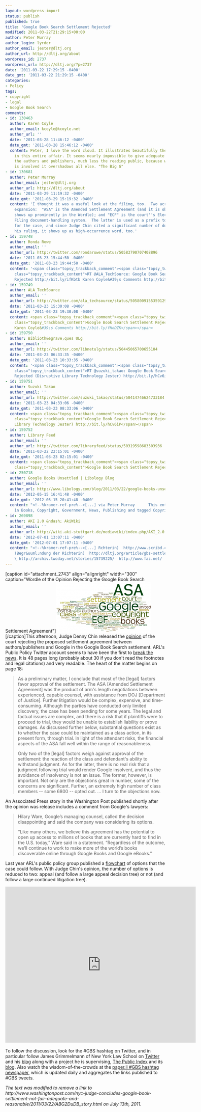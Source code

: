 ```yaml
---
layout: wordpress-import
status: publish
published: true
title: 'Google Book Search Settlement Rejected'
modified: 2011-03-22T21:29:15+00:00
author: Peter Murray
author_login: lyrdor
author_email: jester@dltj.org
author_url: http://dltj.org/about
wordpress_id: 2737
wordpress_url: http://dltj.org/?p=2737
date: '2011-03-22 17:29:15 -0400'
date_gmt: '2011-03-22 21:29:15 -0400'
categories:
- Policy
tags:
- copyright
- legal
- Google Book Search
comments:
- id: 130463
  author: Karen Coyle
  author_email: kcoyle@kcoyle.net
  author_url: ''
  date: '2011-03-28 11:46:12 -0400'
  date_gmt: '2011-03-28 15:46:12 -0400'
  content: Peter, I love the word cloud. It illustrates beautifully the focus on Google
    in this entire affair. It seems nearly impossible to give adequate attention to
    the authors and publishers, much less the reading public, because whenever Google
    is involved it overshadows all else. "The Big G"
- id: 130681
  author: Peter Murray
  author_email: jester@dltj.org
  author_url: http://dltj.org/about
  date: '2011-03-29 11:19:32 -0400'
  date_gmt: '2011-03-29 15:19:32 -0400'
  content: 'I thought it was a useful look at the filing, too.  Two acronyms deserve
    expansion:  "ASA" is the Amended Settlement Agreement (and it is obvious why it
    shows up prominently in the Wordle); and "ECF" is the court''s Electronic Case
    Filing document-handling system.  The latter is used as a prefix to document numbers
    for the case, and since Judge Chin cited a significant number of documents in
    his ruling, it shows up as high-occurrence word, too.'
- id: 159748
  author: Ronda Rowe
  author_email: ''
  author_url: http://twitter.com/rondarowe/status/50583790707408896
  date: '2011-03-23 15:44:50 -0400'
  date_gmt: '2011-03-23 19:44:50 -0400'
  content: '<span class="topsy_trackback_comment"><span class="topsy_twitter_username"><span
    class="topsy_trackback_content">RT @ALA_TechSource: Google Book Search Settlement
    Rejected http://bit.ly/ifKbtb Karen Coyle&#39;s Comments http://bit.ly/fHoDZK</span></span>'
- id: 159749
  author: ALA_TechSource
  author_email: ''
  author_url: http://twitter.com/ala_techsource/status/50580091553591296
  date: '2011-03-23 15:30:08 -0400'
  date_gmt: '2011-03-23 19:30:08 -0400'
  content: <span class="topsy_trackback_comment"><span class="topsy_twitter_username"><span
    class="topsy_trackback_content">Google Book Search Settlement Rejected http://bit.ly/ifKbtb
    Karen Coyle&#39;s Comments http://bit.ly/fHoDZK</span></span>
- id: 159750
  author: Biblioth&egrave;ques ULg
  author_email: ''
  author_url: http://twitter.com/libnetulg/status/50445065700655104
  date: '2011-03-23 06:33:35 -0400'
  date_gmt: '2011-03-23 10:33:35 -0400'
  content: '<span class="topsy_trackback_comment"><span class="topsy_twitter_username"><span
    class="topsy_trackback_content">RT @suzuki_takao: Google Book Search Settlement
    Rejected (Disruptive Library Technology Jester) http://bit.ly/hCv6iP</span></span>'
- id: 159751
  author: Suzuki Takao
  author_email: ''
  author_url: http://twitter.com/suzuki_takao/status/50414746624733184
  date: '2011-03-23 04:33:06 -0400'
  date_gmt: '2011-03-23 08:33:06 -0400'
  content: <span class="topsy_trackback_comment"><span class="topsy_twitter_username"><span
    class="topsy_trackback_content">Google Book Search Settlement Rejected (Disruptive
    Library Technology Jester) http://bit.ly/hCv6iP</span></span>
- id: 159752
  author: Library Feed
  author_email: ''
  author_url: http://twitter.com/libraryfeed/status/50319598683303936
  date: '2011-03-22 22:15:01 -0400'
  date_gmt: '2011-03-23 02:15:01 -0400'
  content: <span class="topsy_trackback_comment"><span class="topsy_twitter_username"><span
    class="topsy_trackback_content">Google Book Search Settlement Rejected http://bit.ly/f5Cyfz</span></span>
- id: 250718
  author: Google Books Unsettled | Libology Blog
  author_email: ''
  author_url: http://www.libology.com/blog/2011/03/22/google-books-unsettled.html
  date: '2012-05-15 16:41:48 -0400'
  date_gmt: '2012-05-15 20:41:48 -0400'
  content: "<!--%kramer-ref-pre%-->[...] via Peter Murray      This entry was posted
    in Books, Copyright, Government, News, Publishing and tagged Copyright, [...]<!--%kramer-ref-post%-->"
- id: 269898
  author: AKI 2.0 &ndash; AkiWiki
  author_email: ''
  author_url: http://wiki.aki-stuttgart.de/mediawiki/index.php/AKI_2.0
  date: '2012-07-01 13:07:11 -0400'
  date_gmt: '2012-07-01 17:07:11 -0400'
  content: "<!--%kramer-ref-pre%-->[...] Rchterin)  http://www.scribd.com/doc/51327711/google-books-settlement
    (Begr&uuml;ndung der Richterin)  http://dltj.org/article/gbs-settlement-rejected/
    \ http://archiv.twoday.net/stories/15739225/  http://www.faz.net/  [...]<!--%kramer-ref-post%-->"
---
```

<p>[caption id="attachment_2743" align="alignright" width="300" caption="Wordle of the Opinion Rejecting the Google Book Search Settlement Agreement"]<a href="http://www.wordle.net/show/wrdl/3342785/Opinion_Rejecting_the_Google_Book_Search_Settlement_Agreement" title="Wordle - Opinion Rejecting the Google Book Search Settlement Agreement"><img src="/wp-content/uploads/2011/03/Google-Book-Search-Ruling-Wordle-300x159.png" alt="" title="Google Book Search Ruling Wordle" width="300" height="159" class="size-medium wp-image-2743" /></a>[/caption]This afternoon, Judge Denny Chin released the <a href="http://www.nysd.uscourts.gov/cases/show.php?db=special&id=115" title="Opinion of Judge Chin in Authors Guild versus Google">opinion</a> of the court rejecting the proposed settlement agreement between authors/publishers and Google in the Google Book Search settlement.  ARL's Public Policy Twitter account seems to have been the first to <a href="https://twitter.com/ARLpolicy/statuses/50270076145905664" title="ARL Public Policy tweet: Chin rejects Google Books Settlement. Reading decision now. #GBS">break the news</a>.  It is 48 pages long (probably about 30 if you don't read the footnotes and legal citations) and very readable.  The heart of the matter begins on page 18:</p>
<blockquote><p>As a preliminary matter, I conclude that most of the [legal] factors favor approval of the settlement. The ASA [Amended Settlement Agreement] was the product of arm's length negotiations between experienced, capable counsel, with assistance from DOJ [Department of Justice]. Further litigation would be complex, expensive, and time-consuming. Although the parties have conducted only limited discovery, the case has been pending for some years. The legal and factual issues are complex, and there is a risk that if plaintiffs were to proceed to trial, they would be unable to establish liability or prove damages. As discussed further below, substantial questions exist as to whether the case could be maintained as a class action, in its present form, through trial. In light of the attendant risks, the financial aspects of the ASA fall well within the range of reasonableness.</p>
<p>Only two of the [legal] factors weigh against approval of the settlement: the reaction of the class and defendant's ability to withstand judgment. As for the latter, there is no real risk that a judgment following trial would render Google insolvent, and thus the avoidance of insolvency is not an issue. The former, however, is important. Not only are the objections great in number, some of the concerns are significant. Further, an extremely high number of class members -- some 6800 -- opted out. ... I turn to the objections now.</p></blockquote>
<p>An Associated Press <span class="removed_link" title="http://www.washingtonpost.com/nyc-judge-concludes-google-book-settlement-not-fair-adequate-and-reasonable/2011/03/22/ABG2DuDB_story.html">story</span> in the Washington Post published shortly after the opinion was release includes a comment from Google's lawyers:<br />
<blockquote>
<p>Hilary Ware, Google&rsquo;s managing counsel, called the decision disappointing and said the company was considering its options.</p>
<p> &ldquo;Like many others, we believe this agreement has the potential to open up access to millions of books that are currently hard to find in the U.S. today,&rdquo; Ware said in a statement. &ldquo;Regardless of the outcome, we&rsquo;ll continue to work to make more of the world&rsquo;s books discoverable online through Google Books and Google eBooks.&rdquo;</p>
</blockquote>
<p>Last year ARL's public policy group published a <a href="http://www.arl.org/bm~doc/gbs-march-madness-diagram-final.pdf" title="ARL Public Policy's Google Book Search March Madness flowchart">flowchart</a> of options that the case could follow.  With Judge Chin's opinion, the number of options is reduced to two: appeal (and follow a large appeal decision tree) or not (and follow a large continued litigation tree).</p>
<p><iframe src="http://docs.google.com/viewer?url=http%3A%2F%2Fwww.arl.org%2Fbm~doc%2Fgbs-march-madness-diagram-final.pdf&embedded=true" width="600" height="490" style="border: none;"></iframe></p>
<p>To follow the discussion, look for the #GBS hashtag on Twitter, and in particular follow James Grimmelmann of New York Law School on <a href="http://www.twitter.com/grimmelm" title="James Grimmelmann's twitter account">Twitter</a> and his <a href="http://laboratorium.net/" title="The Laboratorium">blog</a> along with a project he is supervising, <a href="http://blog.thepublicindex.org/" title="The Public Index Blog: News and Commentary on the Google Books Project, Lawsuit, and Settlement">The Public Index</a> and its <a href="http://thepublicindex.org/" title="The Public Index Blog">blog</a>.  Also watch the wisdom-of-the-crowds at the <a href="http://paper.li/tag/GBS" title="The # GBS Daily">paper.li #GBS hashtag newspaper</a>, which is updated daily and aggregates the links published to #GBS tweets.
<p style="padding:0;margin:0;font-style:italic;" class="removed_link">The text was modified to remove a link to http://www.washingtonpost.com/nyc-judge-concludes-google-book-settlement-not-fair-adequate-and-reasonable/2011/03/22/ABG2DuDB_story.html on July 13th, 2011.</p>
